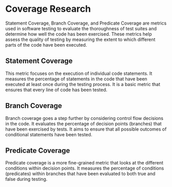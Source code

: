 # Coverage Research
Statement Coverage, Branch Coverage, and Predicate Coverage are metrics used in software testing to evaluate the thoroughness of test suites and determine how well the code has been exercised. These metrics help assess the quality of testing by measuring the extent to which different parts of the code have been executed.

## Statement Coverage
This metric focuses on the execution of individual code statements. It measures the percentage of statements in the code that have been executed at least once during the testing process. It is a basic metric that ensures that every line of code has been tested.

## Branch Coverage
Branch coverage goes a step further by considering control flow decisions in the code. It evaluates the percentage of decision points (branches) that have been exercised by tests. It aims to ensure that all possible outcomes of conditional statements have been tested.

## Predicate Coverage 
Predicate coverage is a more fine-grained metric that looks at the different conditions within decision points. It measures the percentage of conditions (predicates) within branches that have been evaluated to both true and false during testing.